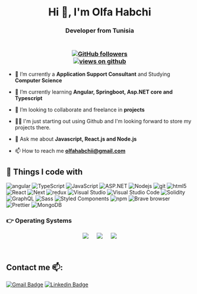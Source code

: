 


<h1 align="center">Hi 👋, I'm Olfa Habchi</h1>

<h3 align="center"> Developer from Tunisia</h3>
<h3 align="center"><br>
  <a href="https://github.com/habchiolfa" target="_blank">
    <img alt="GitHub followers" src="https://img.shields.io/github/followers/habchiolfa?label=Github%20followers&style=for-the-badge">
  </a> <br>
  <a href="https://github.com/habchiolfa" target="_blank">
    <img src="https://komarev.com/ghpvc/?username=habchiolfa&label=Views&color=brightgreen&style=flat-square" alt="views on github" />
  </a>
  </h3> 

- 🔭 I’m currently a **Application Support Consultant** and Studying **Computer Science**

- 🌱 I’m currently learning **Angular, Springboot, Asp.NET core and Typescript**

- 👯 I’m looking to collaborate and freelance in **projects**

- 👨‍💻 I'm just starting out using Github and I'm looking forward to store my projects there.

- 💬 Ask me about **Javascript, React.js and Node.js**

- 📫 How to reach me **olfahabchii@gmail.com**




## 🔧 Things I code with
<p>
  <img alt="angular" src="https://img.shields.io/badge/-Angular-DD0031?style=flat-square&logo=angular&logoColor=white" />
  <img alt="TypeScript" src="https://img.shields.io/badge/-TypeScript-007ACC?style=flat-square&logo=typescript&logoColor=white" />
  <img alt="JavaScript" src="https://img.shields.io/badge/-JavaScript-FCAA00?style=flat-square&logo=JavaScript&logoColor=white" />
  <img alt="ASP.NET" src="https://img.shields.io/badge/-Asp.NET-000000?style=flat-square&logo=dotnet&logoColor=white" />

  <img alt="Nodejs" src="https://img.shields.io/badge/-Nodejs-43853d?style=flat-square&logo=Node.js&logoColor=white" />
  <img alt="git" src="https://img.shields.io/badge/-Git-F05032?style=flat-square&logo=git&logoColor=white" />
  <img alt="html5" src="https://img.shields.io/badge/-HTML5-E34F26?style=flat-square&logo=html5&logoColor=white" />
  <img alt="React" src="https://img.shields.io/badge/-React-45b8d8?style=flat-square&logo=react&logoColor=white" />
  <img alt="Next" src="https://img.shields.io/badge/-Next-000000?style=flat-square&logo=nextdotjs&logoColor=white" />


  <img alt="redux" src="https://img.shields.io/badge/-Redux-764ABC?style=flat-square&logo=redux&logoColor=white" />
  <img alt="Visual Studio" src="https://img.shields.io/badge/-Visual Studio-463668?style=flat-square&logo=visualstudio&logoColor=white" />
  <img alt="Visual Studio Code" src="https://img.shields.io/badge/-Visual Studio Code-0066b8?style=flat-square&logo=visualstudiocode&logoColor=white" />
  <img alt="Solidity" src="https://img.shields.io/badge/-Solidity-000000?style=flat-square&logo=solidity&logoColor=white" />

  
  <img alt="GraphQL" src="https://img.shields.io/badge/-GraphQL-E10098?style=flat-square&logo=graphql&logoColor=white" />
  <img alt="Sass" src="https://img.shields.io/badge/-Sass-CC6699?style=flat-square&logo=sass&logoColor=white" />
  <img alt="Styled Components" src="https://img.shields.io/badge/-Styled_Components-db7092?style=flat-square&logo=styled-components&logoColor=white" />
  <img alt="npm" src="https://img.shields.io/badge/-NPM-CB3837?style=flat-square&logo=npm&logoColor=white" />
  <img alt="Brave browser" src="https://img.shields.io/badge/-Brave_Browser-FB542B?style=flat-square&logo=brave&logoColor=white" />
  <img alt="Prettier" src="https://img.shields.io/badge/-Prettier-F7B93E?style=flat-square&logo=prettier&logoColor=white" />
  <img alt="MongoDB" src="https://img.shields.io/badge/-MongoDB-13aa52?style=flat-square&logo=mongodb&logoColor=white" />

</p>


 ### 👉 Operating Systems
 
<p align="center">
  &emsp;
    <a href="#"><img src="https://img.shields.io/badge/Linux-FCC624?style=plastic&logo=linux&logoColor=black"></a>
  &emsp;
    <a href="#"><img src="https://img.shields.io/badge/Ubuntu-E95420?style=plastic&logo=ubuntu&logoColor=white"></a>
  &emsp;
    <a href="#"><img src="https://img.shields.io/badge/Windows-0078D6?style=plastic&logo=windows&logoColor=white"></a>
  &emsp;
     
</p>

<br/>
  
  
  
## Contact me 📫:
[![Gmail Badge](https://img.shields.io/badge/-olfahabchii@gmail.com-red?style=flat-roundedrectangle&logo=Gmail&logoColor=white&link=mailto:olfahabchii@gmail.com)](mailto:olfahabchii@gmail.com)
[![Linkedin Badge](https://img.shields.io/badge/-Olfa.Habchi-blue?style=flat-square&logo=Linkedin&logoColor=white&link=https://www.linkedin.com/in/olfa-habchi/)](https://www.linkedin.com/in/olfa-habchi/)



